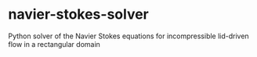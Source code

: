 # navier-stokes-solver
Python solver of the Navier Stokes equations for incompressible lid-driven flow in a rectangular domain
